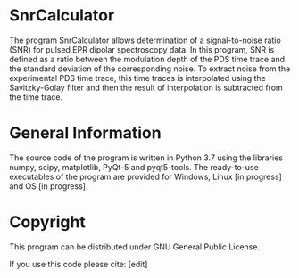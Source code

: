 SnrCalculator
=========
The program SnrCalculator allows determination of a signal-to-noise ratio (SNR) for pulsed EPR dipolar spectroscopy data. In this program, SNR is defined as a ratio between the modulation depth of the PDS time trace and the standard deviation of the corresponding noise. To extract noise from the experimental PDS time trace, this time traces is interpolated using the Savitzky-Golay filter and then the result of interpolation is subtracted from the time trace.

General Information
=========
The source code of the program is written in Python 3.7 using the libraries numpy, scipy, matplotlib, PyQt-5 and pyqt5-tools. 
The ready-to-use executables of the program are provided for Windows, Linux [in progress] and OS [in progress].

Copyright
=========
This program can be distributed under GNU General Public License.

If you use this code please cite: [edit]
